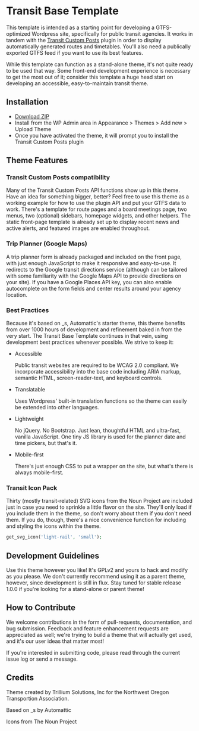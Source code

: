 # Transit Base Template

This template is intended as a starting point for developing a GTFS-optimized Wordpress site, specifically for public transit agencies. It works in tandem with the [Transit Custom Posts](https://github.com/trilliumtransit/transit-custom-posts) plugin in order to display automatically generated routes and timetables. You'll also need a publically exported GTFS feed if you want to use its best features. 

While this template can function as a stand-alone theme, it's not quite ready to be used that way. Some front-end development experience is necessary to get the most out of it; consider this template a huge head start on developing an accessible, easy-to-maintain transit theme.

## Installation

* [Download ZIP](https://github.com/trilliumtransit/transit-base-template/archive/master.zip)
* Install from the WP Admin area in Appearance > Themes > Add new > Upload Theme
* Once you have activated the theme, it will prompt you to install the Transit Custom Posts plugin

## Theme Features

### Transit Custom Posts compatibility

Many of the Transit Custom Posts API functions show up in this theme. Have an idea for something bigger, better? Feel free to use this theme as a working example for how to use the plugin API and put your GTFS data to work. There's a template for route pages and a board meetings page, two menus, two (optional) sidebars, homepage widgets, and other helpers. The static front-page template is already set up to display recent news and active alerts, and featured images are enabled throughout.

### Trip Planner (Google Maps)

A trip planner form is already packaged and included on the front page, with just enough JavaScript to make it responsive and easy-to-use. It redirects to the Google transit directions service (although can be tailored with some familiarity with the Google Maps API to provide directions on your site). If you have a Google Places API key, you can also enable autocomplete on the form fields and center results around your agency location. 

### Best Practices

Because it's based on _s, Automattic's starter theme, this theme benefits from over 1000 hours of development and refinement baked in from the very start. The Transit Base Template continues in that vein, using development best practices whenever possible. We strive to keep it:

* Accessible

	Public transit websites are required to be WCAG 2.0 compliant. We incorporate accessibility into the base code including ARIA markup, semantic HTML, screen-reader-text, and keyboard controls. 
* Translatable
	
	Uses Wordpress' built-in translation functions so the theme can easily be extended into other languages.
* Lightweight
	
	No jQuery. No Bootstrap. Just lean, thoughtful HTML and ultra-fast, vanilla JavaScript. One tiny JS library is used for the planner date and time pickers, but that's it.
* Mobile-first

	There's just enough CSS to put a wrapper on the site, but what's there is always mobile-first. 

### Transit Icon Pack

Thirty (mostly transit-related) SVG icons from the Noun Project are included just in case you need to sprinkle a little flavor on the site. They'll only load if you include them in the theme, so don't worry about them if you don't need them. If you do, though, there's a nice convenience function for including and styling the icons within the theme. 

```php
get_svg_icon('light-rail', 'small');
```

## Development Guidelines

Use this theme however you like! It's GPLv2 and yours to hack and modify as you please. We don't currently recommend using it as a parent theme, however, since development is still in flux. Stay tuned for stable release 1.0.0 if you're looking for a stand-alone or parent theme!

## How to Contribute

We welcome contributions in the form of pull-requests, documentation, and bug submission. Feedback and feature enhancement requests are appreciated as well; we're trying to build a theme that will actually get used, and it's our user ideas that matter most! 

If you're interested in submitting code, please read through the current issue log or send a message. 

## Credits

Theme created by Trillium Solutions, Inc for the Northwest Oregon Transportion Association. 

Based on _s by Automattic

Icons from The Noun Project


